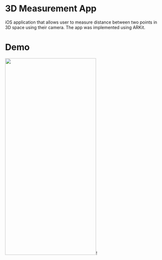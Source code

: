 # 3D Measurement App

iOS application that allows user to measure distance between two points in 3D space using their camera. The app was implemented using ARKit.

# Demo

<img src="https://user-images.githubusercontent.com/90746623/181860543-e1147d01-52d9-4e1d-93c7-5150f94cc39b.gif" width="296" height="640"/>!

